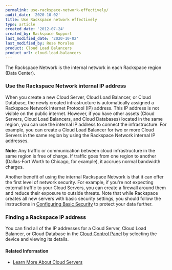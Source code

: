 ```yaml
---
permalink: use-rackspace-network-effectively/
audit_date: '2020-10-02'
title: Use Rackspace network effectively
type: article
created_date: '2012-07-24'
created_by: Rackspace Support
last_modified_date: '2020-10-02'
last_modified_by: Rose Morales
product: Cloud Load Balancers
product_url: cloud-load-balancers
---
```


The Rackspace Network is the internal network in each Rackspace region (Data
Center).

### Use the Rackspace Network internal IP address

When you create a new Cloud Server, Cloud Load Balancer, or Cloud Database, the
newly created infrastructure is automatically assigned a Rackspace Network
Internet Protocol (IP) address. This IP address is not visible on the public
internet. However, if you have other assets (Cloud Servers, Cloud Load
Balancers, and Cloud Databases) located in the same region, you can use the
internal IP address to connect the infrastructure. For example, you can
create a Cloud Load Balancer for two or more Cloud Servers in the same region by
using the Rackspace Network internal IP addresses.

**Note**: Any traffic or communication between cloud infrastructure in the same
region is free of charge. If traffic goes from one region to another
(Dallas-Fort Worth to Chicago, for example), it accrues normal bandwidth charges.

Another benefit of using the internal Rackspace Network is that it can offer the
first level of network security. For example, if you're not expecting external
traffic to your Cloud Servers, you can create a firewall around them and reduce
their exposure to outside threats. Note that while Rackspace creates all new servers
with basic security settings, you should follow the instructions
in [Configuring Basic Security](/support/how-to/configuring-basic-security) to
protect your data further.

### Finding a Rackspace IP address

You can find all of the IP addresses for a Cloud Server, Cloud Load Balancer, or
 Cloud Database in the [Cloud Control Panel](https://login.rackspace.com) by
 selecting the device and viewing its details.

#### Related Information

- [Learn More About Cloud
  Servers](/support/how-to/learn-more-about-cloud-servers)

